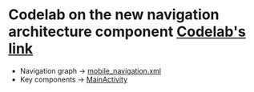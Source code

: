 # Codelab on the new navigation architecture component [Codelab's link](https://codelabs.developers.google.com/codelabs/android-navigation/index.html?index=..%2F..%2Findex#0)

- Navigation graph -> [mobile_navigation.xml](/5_ArchitectureComponents/Navigation/app/src/main/res/navigation/mobile_navigation.xml)
- Key components -> [MainActivity](/5_ArchitectureComponents/Navigation/app/src/main/java/com/example/android/codelabs/navigation/MainActivity.kt)
